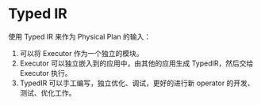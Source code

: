 # Typed IR

使用 Typed IR 来作为 Physical Plan 的输入：
1. 可以将 Executor 作为一个独立的模块。
2. Executor 可以独立嵌入到的应用中，由其他的应用生成 TypedIR，然后交给 Executor 执行。
3. TypedIR 可以手工编写，独立优化、调试，更好的进行新 operator 的开发、测试、优化工作。

